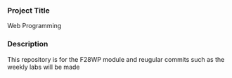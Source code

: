 ### Project Title

Web Programming

### Description

This repository is for the F28WP module and reugular commits such as the weekly labs will be made
